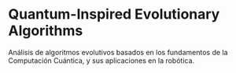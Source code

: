 # Quantum-Inspired Evolutionary Algorithms

Análisis de algoritmos evolutivos basados en los fundamentos de la Computación 
Cuántica, y sus aplicaciones en la robótica.
